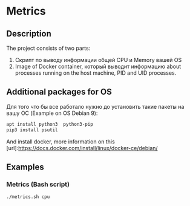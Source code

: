 # Metrics

## Description

The project consists of two parts:
1. Скрипт по выводу информации общей CPU и Memory вашей OS
2. Image of Docker container, который выводит информацию about processes running on the host machine, PID and UID processes.

## Additional packages for OS

Для того что бы все работало нужно до установить такие пакеты на вашу ОС (Example on OS Debian 9):
```bash
apt install python3  python3-pip
pip3 install psutil
```
And install docker, more information on this [url]:https://docs.docker.com/install/linux/docker-ce/debian/

## Examples
### Metrics (Bash script)

```bash
./metrics.sh cpu


```
